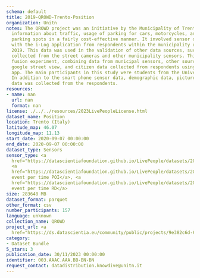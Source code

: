 ```yaml
---
schema: default
title: 2019-QROWD-Trento-Position
organization: Unitn
notes: The QROWD project was an initiative by the Municipality of Trento to collect
  information about traffic, usage of parking for cars, motorcycles, and yellow-line
  parking spots in a fairly cost-effective manner. It involved sensor data collection
  with the i-Log application from respondents within the municipality of Trento in
  2019. This data was used in the validation of other data sources, such as the data
  collected from the street cameras and other municipality sensors. This was a data
  fusion experiment, combining data from municipal sensors, other sources, such as
  google street view, and citizen data collected from respondents using the i-Log
  app. The main participants in this study were students from the University of Trento.
  In addition to the smart phone sensor data, demographic data, pictures, and questionnaire
  data was collected from the respondents.
resources:
- name: nan
  url: nan
  format: nan
license: ./../../resources/2023LivePeopleLicense.html
dataset_name: Position
location: Trento (Italy)
latitude_map: 46.07
longitude_map: 11.13
start_date: 2020-09-07 00:00:00
end_date: 2020-09-07 00:00:00
dataset_type: Sensors
sensor_type: <a 
  href="https://datascientiafoundation.github.io/LivePeople/datasets/2019-QRD-Trento-Gyroscope%20Event/">gyroscope</a>,
  <a 
  href="https://datascientiafoundation.github.io/LivePeople/datasets/2019-QRD-Trento-Location%20Event%20Per%20Time%20POI/">location
  event per time POI</a>, <a 
  href="https://datascientiafoundation.github.io/LivePeople/datasets/2019-QRD-Trento-Location%20Event%20Per%20Time%20RD/">location
  event per time RD</a>
size: 283648 MB
dataset_format: parquet
other_format: csv
number_participants: 157
language: unknown
collection_name: QROWD
project_url: <a 
  href="https://ds.datascientia.eu/community/public/projects/9e382c6d-6885-45df-97cb-d24fcbacc0a7">https://ds.datascientia.eu/community/public/projects/9e382c6d-6885-45df-97cb-d24fcbacc0a7</a>
category:
- Dataset Bundle
5_stars: 3
publication_date: 30/11/2023 00:00:00
identifier: 003.AAAC.AAA.BB-BN-BN
request_contact: datadistribution.knowdive@unitn.it
---
```


